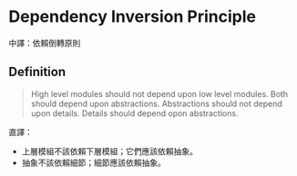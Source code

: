 Dependency Inversion Principle
==============================

中譯：依賴倒轉原則

Definition
----------

> High level modules should not depend upon low level modules. Both should depend upon abstractions. Abstractions should not depend upon details. Details should depend opon abstractions.

直譯：

* 上層模組不該依賴下層模組；它們應該依賴抽象。
* 抽象不該依賴細節；細節應該依賴抽象。
